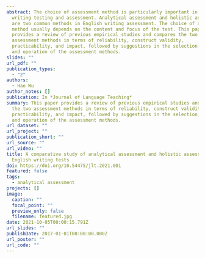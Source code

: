 ```yaml
---
abstract: The choice of assessment method is particularly important in English
  writing testing and assessment. Analytical assessment and holistic assessment
  are two common methods in English writing assessment. The choice of assessment
  method usually depends on the content and focus of the test. This paper
  provides a review of previous empirical studies and compares the two
  assessment methods in terms of reliability, construct validity,
  practicability, and impact, followed by suggestions in the selection, design,
  and operation of the assessment methods.
slides: ""
url_pdf: ""
publication_types:
  - "2"
authors:
  - Hao Wu
author_notes: []
publication: In *Journal of Language Teaching*
summary: This paper provides a review of previous empirical studies and compares
  the two assessment methods in terms of reliability, construct validity,
  practicability, and impact, followed by suggestions in the selection, design,
  and operation of the assessment methods.
url_dataset: ""
url_project: ""
publication_short: ""
url_source: ""
url_video: ""
title: A comparative study of analytical assessment and holistic assessment in
  English writing tests
doi: https://doi.org/10.54475/jlt.2021.001
featured: false
tags:
  - analytical assessment
projects: []
image:
  caption: ""
  focal_point: ""
  preview_only: false
  filename: featured.jpg
date: 2021-10-05T00:00:15.791Z
url_slides: ""
publishDate: 2017-01-01T00:00:00.000Z
url_poster: ""
url_code: ""
---
```

